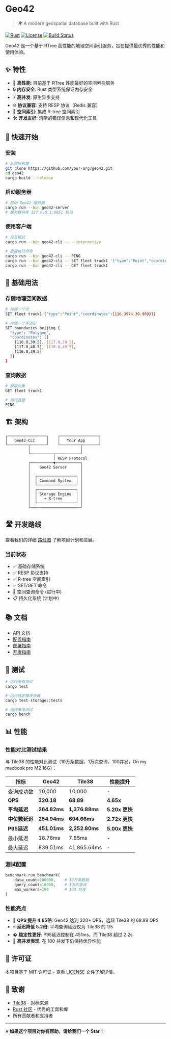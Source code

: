 # Geo42

> 🌍 A modern geospatial database built with Rust

[![Rust](https://img.shields.io/badge/rust-1.70+-orange.svg)](https://www.rust-lang.org)
[![License](https://img.shields.io/badge/license-MIT-blue.svg)](LICENSE)
[![Build Status](https://img.shields.io/badge/build-passing-brightgreen.svg)]()

Geo42 是一个基于 RTree 高性能的地理空间索引服务，旨在提供最优秀的性能和使用体验。

## ✨ 特性

- 🚀 **高性能**: 目前基于 RTree 性能最好的空间索引服务
- 🔒 **内存安全**: Rust 类型系统保证内存安全  
- ⚡ **高并发**: 原生异步支持
- 🌐 **协议兼容**: 支持 RESP 协议（Redis 兼容）
- 📍 **空间索引**: 集成 R-tree 空间索引
- 🛠️ **开发友好**: 清晰的错误信息和现代化工具

## 🚀 快速开始

### 安装

```bash
# 从源码构建
git clone https://github.com/your-org/geo42.git
cd geo42
cargo build --release
```

### 启动服务器

```bash
# 启动 Geo42 服务器
cargo run --bin geo42-server
# 服务器将在 127.0.0.1:9851 启动
```

### 使用客户端

```bash
# 交互模式
cargo run --bin geo42-cli -- --interactive

# 直接执行命令
cargo run --bin geo42-cli -- PING
cargo run --bin geo42-cli -- SET fleet truck1 '{"type":"Point","coordinates":[116.3,39.9]}'
cargo run --bin geo42-cli -- GET fleet truck1
```

## 📖 基础用法

### 存储地理空间数据

```bash
# 存储一个点
SET fleet truck1 {"type":"Point","coordinates":[116.3974,39.9093]}

# 存储一个多边形
SET boundaries beijing {
  "type": "Polygon",
  "coordinates": [[
    [116.0,39.5], [117.0,39.5], 
    [117.0,40.5], [116.0,40.5], 
    [116.0,39.5]
  ]]
}
```

### 查询数据

```bash
# 获取对象
GET fleet truck1

# 测试连接
PING
```

## 🏗️ 架构

```
┌─────────────────┐    ┌─────────────────┐
│   Geo42-CLI     │    │   Your App      │
└─────────┬───────┘    └─────────┬───────┘
          │                      │
          └──────────┬───────────┘
                     │ RESP Protocol
          ┌──────────▼───────────┐
          │    Geo42 Server      │
          │                      │
          │  ┌─────────────────┐ │
          │  │ Command System  │ │
          │  └─────────────────┘ │
          │  ┌─────────────────┐ │
          │  │ Storage Engine  │ │
          │  │   + R-tree      │ │
          │  └─────────────────┘ │
          └──────────────────────┘
```

## 🛣️ 开发路线

查看我们的详细 [路线图](ROADMAP.md) 了解项目计划和进展。

### 当前状态

- ✅ 基础存储系统
- ✅ RESP 协议支持  
- ✅ R-tree 空间索引
- ✅ SET/GET 命令
- 🚧 空间查询命令 (进行中)
- 📋 持久化系统 (计划中)


## 📚 文档

- [API 文档](docs/api.md)
- [配置指南](docs/configuration.md)
- [部署指南](docs/deployment.md)
- [开发指南](docs/development.md)

## 🧪 测试

```bash
# 运行所有测试
cargo test

# 运行特定模块测试
cargo test storage::tests

# 运行基准测试
cargo bench
```

## 📊 性能

### 性能对比测试结果

与 Tile38 的性能对比测试（10万条数据，1万次查询，100并发，On my macbook pro M2 16G）：

| 指标 | Geo42 | Tile38 | 性能提升 |
|------|-------|--------|----------|
| 查询成功数 | 10,000 | 10,000 | - |
| **QPS** | **320.18** | **68.89** | **4.65x** |
| **平均延迟** | **264.82ms** | **1,376.88ms** | **5.20x 更快** |
| **中位数延迟** | **254.94ms** | **694.66ms** | **2.72x 更快** |
| **P95延迟** | **451.01ms** | **2,252.80ms** | **5.00x 更快** |
| 最小延迟 | 18.76ms | 7.85ms | - |
| 最大延迟 | 839.51ms | 41,865.64ms | - |

### 测试配置

```python
benchmark.run_benchmark(
    data_count=100000,    # 10万条数据
    query_count=10000,    # 1万次查询
    max_workers=100       # 100 并发
)
```

### 性能亮点

- 🚀 **QPS 提升 4.65倍**: Geo42 达到 320+ QPS，远超 Tile38 的 68.89 QPS
- ⚡ **延迟降低 5.2倍**: 平均查询延迟仅为 Tile38 的 1/5
- � **稳定性更好**: P95延迟控制在 451ms，而 Tile38 超过 2.2s
- 💪 **高并发表现**: 在 100 并发下仍保持优异性能

## 📄 许可证

本项目基于 MIT 许可证 - 查看 [LICENSE](LICENSE) 文件了解详情。

## 🙏 致谢

- [Tile38](https://tile38.com/) - 对标来源
- [Rust 社区](https://www.rust-lang.org/community) - 优秀的工具和库
- 所有贡献者和支持者

---

**⭐ 如果这个项目对你有帮助，请给我们一个 Star！**
